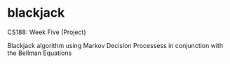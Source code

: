 # blackjack
CS188: Week Five (Project)

Blackjack algorithm using Markov Decision Processess in conjunction with the Bellman Equations
